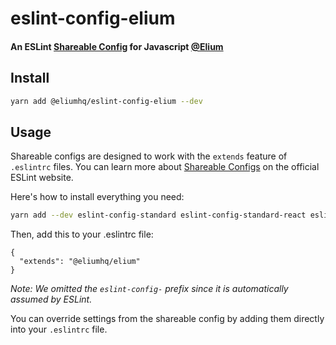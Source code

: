 # eslint-config-elium

#### An ESLint [Shareable Config](http://eslint.org/docs/developer-guide/shareable-configs) for Javascript [@Elium](https://elium.com)

## Install

```bash
yarn add @eliumhq/eslint-config-elium --dev
```

## Usage

Shareable configs are designed to work with the `extends` feature of `.eslintrc` files.
You can learn more about [Shareable Configs](http://eslint.org/docs/developer-guide/shareable-configs) on the official ESLint website.

Here's how to install everything you need:

```bash
yarn add --dev eslint-config-standard eslint-config-standard-react eslint-plugin-standard eslint-plugin-promise eslint-plugin-import eslint-plugin-react eslint-plugin-import eslint-plugin-node
```

Then, add this to your .eslintrc file:

```
{
  "extends": "@eliumhq/elium"
}
```

_Note: We omitted the `eslint-config-` prefix since it is automatically assumed by ESLint._

You can override settings from the shareable config by adding them directly into your
`.eslintrc` file.
